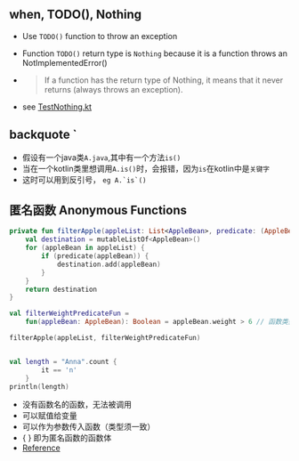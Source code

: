 ## when, TODO(), Nothing

- Use `TODO()` function to throw an exception
- Function `TODO()` return type is `Nothing` because it is a function throws an NotImplementedError()

- > If a function has the return type of Nothing, it means that it never returns (always throws an exception).
- see [TestNothing.kt](/Users/yaner.lu/code/study-notes/kotlin_related/src/kotlin/TestNothing.kt)

## backquote `

- 假设有一个java类`A.java`,其中有一个方法`is()`
- 当在一个kotlin类里想调用`A.is()`时，会报错，因为`is`在kotlin中是`关键字`
- 这时可以用到反引号， ``eg A.`is`()``

## 匿名函数 Anonymous Functions

```kotlin
private fun filterApple(appleList: List<AppleBean>, predicate: (AppleBean) -> Boolean): List<AppleBean> {
    val destination = mutableListOf<AppleBean>()
    for (appleBean in appleList) {
        if (predicate(appleBean)) {
            destination.add(appleBean)
        }
    }
    return destination
}

val filterWeightPredicateFun =
    fun(appleBean: AppleBean): Boolean = appleBean.weight > 6 // 函数类型为(AppleBean) -> Boolean

filterApple(appleList, filterWeightPredicateFun)


val length = "Anna".count {
        it == 'n'
    }
println(length)
```
- 没有函数名的函数，无法被调用
- 可以赋值给变量
- 可以作为参数传入函数（类型须一致）
- { } 即为匿名函数的函数体
- [Reference](https://www.jianshu.com/p/8eb0623f08c6)